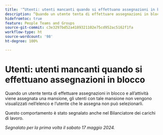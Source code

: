 ```yaml
---
title: '“Utenti: utenti mancanti quando si effettuano assegnazioni in blocco”'
description: “Quando un utente tenta di effettuare assegnazioni in blocco e all’attività viene assegnata una mansione, gli utenti con tale mansione non vengono visualizzati nell’elenco e l’utente che le assegna non può selezionarli. ”
hidefromtoc: true
feature: People Teams and Groups
source-git-commit: c3e3297bd52a4189321102e75cd952ac5162f1fa
workflow-type: ht
source-wordcount: '98'
ht-degree: 100%

---
```



# Utenti: utenti mancanti quando si effettuano assegnazioni in blocco

Quando un utente tenta di effettuare assegnazioni in blocco e all’attività viene assegnata una mansione, gli utenti con tale mansione non vengono visualizzati nell’elenco e l’utente che le assegna non può selezionarli.

Questo comportamento è stato segnalato anche nel Bilanciatore dei carichi di lavoro.

_Segnalato per la prima volta il sabato 17 maggio 2024._
